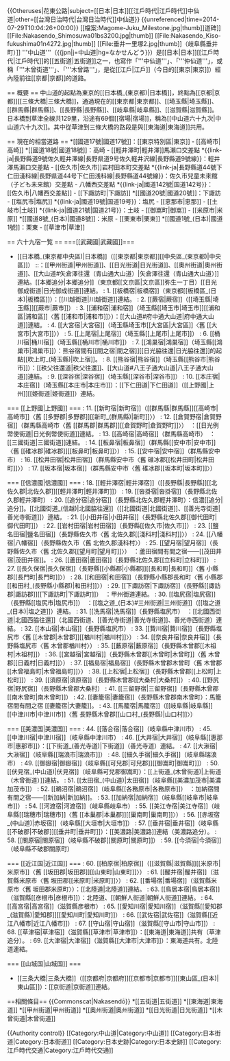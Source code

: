 {{Otheruses|花東公路|subject=[[日本|日本]][[江戶時代|江戶時代]]中仙道|other=[[台灣日治時代|台灣日治時代]]中仙道}}
{{unreferenced|time=2014-07-29T10:04:26+00:00}}
[[檔案:Magome-Juku_Milestone.jpg|thumb]]道碑]]
[[File:Nakasendo_Shimosuwa01bs3200.jpg|thumb]]
[[File:Nakasendo_Kiso-fukushima01n4272.jpg|thumb]]
[[File:垂井一里塚2.jpg|thumb]]（岐阜縣垂井町）]]
'''中山道'''（{{jpn|j=中山道|hg=なかせんどう}}）是[[日本|日本]][[江戶時代|江戶時代]]的[[五街道|五街道]]之一，也寫作「'''中仙道'''」、「'''仲仙道'''」，或稱「'''木曾街道'''」、「'''木曾路'''」，是從[[江戶|江戶]]（今日的[[東京|東京]]）經內陸前往[[京都|京都]]的道路。

== 概要 ==
中山道的起點為東京的[[日本橋_(東京都)|日本橋]]，終點為[[京都|京都]][[三條大橋|三條大橋]]，通過現在的[[東京都|東京都]]、[[埼玉縣|埼玉縣]]、[[群馬縣|群馬縣]]、[[長野縣|長野縣]]、[[岐阜縣|岐阜縣]]、[[滋賀縣|滋賀縣]]。日本橋到草津全線共129里，沿途有69個[[宿場|宿場]]，稱為[[中山道六十九次|中山道六十九次]]。其中從草津到三條大橋的路段是與[[東海道|東海道]]共用。

== 現在的相當道路 ==
*[[國道17號|國道17號]]：[[東京特別區|東京]] - [[高崎市|高崎]]
*[[國道18號|國道18號]]：高崎 - [[輕井澤町|輕井澤]]馬瀨口交差點
*{{link-ja|長野縣道9號佐久輕井澤線|長野県道9号佐久軽井沢線|長野縣道9號線}}：輕井澤馬瀨口交差點 - [[佐久市|佐久市]]岩村田本町交差點
*{{link-ja|長野縣道44號下仁田淺科線|長野県道44号下仁田浅科線|長野縣道44號線}}：佐久市兒童未來館（子ども未来館）交差點 - 八幡西交差點
*{{link-ja|國道142號|国道142号}}：[[佐久市|八幡西交差點]] - [[下諏訪町|下諏訪]]
*[[國道20號|國道20號]]：下諏訪 - [[塩尻市|塩尻]]
*{{link-ja|國道19號|国道19号}}：塩尻 - [[恵那市|恵那]] - [[土岐市|土岐]]
*{{link-ja|國道21號|国道21号}}：土岐  - [[御嵩町|御嵩]] - [[米原市|米原]]
*[[國道8號_(日本)|國道8號]]：米原 - [[栗東市|栗東]]
*[[國道1號_(日本)|國道1號]]：栗東 - [[草津市|草津]]

== 六十九宿一覧 ==
===[[武藏國|武藏國]]===
* [[日本橋_(東京都中央區)|日本橋]]（[[東京都|東京都]][[中央區_(東京都)|中央區]]）
::：[[甲州街道|甲州街道]]、[[日光街道|日光街道]]、[[奧州街道|奧州街道]]、[[大山道#矢倉澤往還（青山通大山道）|矢倉澤往還（青山通大山道）]]連結。[[本郷追分|本郷追分]]（東京都[[文京區|文京區]]弥生一丁目）[[日光御成街道|日光御成街道]]連結。
: 1. [[板橋宿|板橋宿]]（東京都[[板橋區_(日本)|板橋區]]）：[[川越街道|川越街道]]連結。
: 2. [[蕨宿|蕨宿]]（[[埼玉縣|埼玉縣]][[蕨市|蕨市]]）
: 3. [[浦和宿|浦和宿]]（埼玉縣[[埼玉市|埼玉市]][[浦和區|浦和區]]〈舊 [[浦和市|浦和市]]〉）：[[大山道#府中通大山道|府中通大山道]]連結。
: 4. [[大宮宿|大宮宿]]（埼玉縣埼玉市[[大宮區|大宮區]]〈舊 [[大宮市|大宮市]]〉）
: 5. [[上尾宿|上尾宿]]（埼玉縣[[上尾市|上尾市]]）
: 6. [[桶川宿|桶川宿]]（埼玉縣[[桶川市|桶川市]]）
: 7. [[鴻巢宿|鴻巢宿]]（埼玉縣[[鴻巢市|鴻巢市]]）：熊谷宿間有[[間之宿|間之宿]][[日光脇往還|日光脇往還]]的起點[[吹上町_(埼玉縣)|吹上宿]]。
: 8. [[熊谷宿|熊谷宿]]（埼玉縣[[熊谷市|熊谷市]]）：[[秩父往還道|秩父往還]]、[[大山道#八王子通大山道|八王子通大山道]]連結。
: 9. [[深谷宿|深谷宿]]（埼玉縣[[深谷市|深谷市]]）
: 10. [[本庄宿|本庄宿]]（埼玉縣[[本庄市|本庄市]]）：[[下仁田道|下仁田道]]（[[上野國|上州]][[姫街道|姫街道]]）連結。

=== [[上野國|上野國]] ===
: 11. [[新町宿|新町宿]]（[[群馬縣|群馬縣]][[高崎市|高崎市]]〈舊 [[多野郡|多野郡]][[新町_(群馬縣)|新町]]〉）
: 12. [[倉賀野宿|倉賀野宿]]（群馬縣高崎市〈舊 [[群馬郡|群馬郡]][[倉賀野町|倉賀野町]]〉）　：[[日光例幣使街道|日光例幣使街道]]連結。
: 13. [[高崎宿|高崎宿]]（群馬縣高崎市）　：[[三國街道|三國街道]]連結。
: 14. [[板鼻宿|板鼻宿]]（群馬縣[[安中市|安中市]]〈舊 [[碓冰郡|碓冰郡]][[板鼻町|板鼻町]]〉）
: 15. [[安中宿|安中宿]]（群馬縣安中市）
: 16. [[松井田宿|松井田宿]]（群馬縣安中市〈舊 碓冰郡[[松井田町|松井田町]]〉）
: 17. [[坂本宿|坂本宿]]（群馬縣安中市〈舊 碓冰郡[[坂本町|坂本町]]〉）

=== [[信濃國|信濃國]] ===
: 18. [[輕井澤宿|輕井澤宿]]（[[長野縣|長野縣]][[北佐久郡|北佐久郡]][[輕井澤町|輕井澤町]]）
: 19. [[沓掛宿|沓掛宿]]（長野縣北佐久郡輕井澤町）
: 20. [[追分宿|追分宿]]（長野縣北佐久郡輕井澤町）：信濃[[追分|追分]]。[[北國街道_(信越)|北國脇往還]]（[[北國街道|北國街道]]、[[善光寺街道|善光寺街道]]）連結。
: 21. [[小田井宿|小田井宿]]（長野縣北佐久郡[[御代田町|御代田町]]）
: 22. [[岩村田宿|岩村田宿]]（長野縣[[佐久市|佐久市]]）
: 23. [[鹽名田宿|鹽名田宿]]（長野縣佐久市〈舊 北佐久郡[[淺科村|淺科村]]〉）
: 24. [[八幡宿|八幡宿]]（長野縣佐久市〈舊 北佐久郡淺科村〉）
: 25. [[望月宿|望月宿]]（長野縣佐久市〈舊 北佐久郡[[望月町|望月町]]〉）　：蘆田宿間有間之宿——[[茂田井宿|茂田井宿]]。
: 26. [[蘆田宿|蘆田宿]]（長野縣北佐久郡[[立科町|立科町]]）
: 27. [[長久保宿|長久保宿]]（長野縣[[小縣郡|小縣郡]][[長和町|長和町]]〈舊 小縣郡[[長門町|長門町]]〉）
: 28. [[和田宿|和田宿]]（長野縣小縣郡長和町〈舊 小縣郡[[和田村_(長野縣小縣郡)|和田村]]〉）
: 29. [[下諏訪宿|下諏訪宿]]（長野縣[[諏訪郡|諏訪郡]][[下諏訪町|下諏訪町]]）　：甲州街道連結。
: 30. [[塩尻宿|塩尻宿]]（長野縣[[塩尻市|塩尻市]]）　：[[塩之道_(日本)#三州街道|三州街道]]（[[塩之道_(日本)|塩之道]]）連結。
: 31. [[洗馬宿|洗馬宿]]（長野縣塩尻市）　：[[北國西街道|北國西脇往還]]（北國西街道、[[善光寺街道|善光寺街道]]、善光寺西街道）連結。
: 32. [[本山宿|本山宿]]（長野縣塩尻市）
: 33. [[贄川宿|贄川宿]]（長野縣塩尻市〈舊 [[木曾郡|木曾郡]][[楢川村|楢川村]]〉）
: 34. [[奈良井宿|奈良井宿]]（長野縣塩尻市〈舊 木曾郡楢川村〉）
: 35. [[藪原宿|藪原宿]]（長野縣木曾郡[[木祖村|木祖村]]）
: 36. [[宮越宿|宮越宿]]（長野縣木曾郡[[木曾町|木曾町]]〈舊 木曾郡[[日義村|日義村]]〉）
: 37. [[福島宿|福島宿]]（長野縣木曾郡木曾町〈舊 木曾郡[[木曾福島町|木曾福島町]]〉）
: 38. [[上松宿|上松宿]]（長野縣木曾郡[[上松町|上松町]]）
: 39. [[須原宿|須原宿]]（長野縣木曾郡[[大桑村|大桑村]]）
: 40. [[野尻宿|野尻宿]]（長野縣木曾郡大桑村）
: 41. [[三留野宿|三留野宿]]（長野縣木曾郡[[南木曾町|南木曾町]]）
: 42. [[妻籠宿|妻籠宿]]（長野縣木曾郡南木曾町）：馬籠宿間有間之宿 [[妻籠宿|大妻籠]]。
: 43. [[馬籠宿|馬籠宿]]（[[岐阜縣|岐阜縣]][[中津川市|中津川市]]〈舊 長野縣木曾郡[[山口村_(長野縣)|山口村]]〉）

=== [[美濃国|美濃国]] ===
: 44. [[落合宿|落合宿]]（岐阜縣中津川市）
: 45. [[中津川宿|中津川宿]]（岐阜縣中津川市）
: 46. [[大井宿|大井宿]]（岐阜縣[[惠那市|惠那市]]）：[[下街道_(善光寺道)|下街道]]（善光寺道）連結。
: 47. [[大湫宿|大湫宿]]（岐阜縣[[瑞浪市|瑞浪市]]）
: 48. [[細久手宿|細久手宿]]（岐阜縣瑞浪市）
: 49. [[御嶽宿|御嶽宿]]（岐阜縣[[可兒郡|可兒郡]][[御嵩町|御嵩町]]）
: 50. [[伏見宿_(中山道)|伏見宿]]（岐阜縣可兒郡御嵩町）：[[上街道_(木曾街道)|上街道（木曾街道）]]連結。
: 51. [[太田宿_(中山道)|太田宿]]（岐阜縣[[美濃加茂市|美濃加茂市]]）
: 52. [[鵜沼宿|鵜沼宿]]（岐阜縣[[各務原市|各務原市]]）　：加納宿間有間之宿——[[新加納|新加納]]。
: 53. [[加納宿|加納宿]]（岐阜縣[[岐阜市|岐阜市]]）
: 54. [[河渡宿|河渡宿]]（岐阜縣岐阜市）
: 55. [[美江寺宿|美江寺宿]]（岐阜縣[[瑞穗市|瑞穗市]]〈舊 [[本巢郡|本巢郡]][[巢南町|巢南町]]〉）
: 56. [[赤坂宿_(中山道)|赤坂宿]]（岐阜縣[[大垣市|大垣市]]）
: 57. [[垂井宿|垂井宿]]（岐阜縣[[不破郡|不破郡]][[垂井町|垂井町]]）：[[美濃路|美濃路]]連結（美濃路追分）。
: 58. [[關原宿|關原宿]]（岐阜縣不破郡[[關原町|關原町]]）
: 59. [[今須宿|今須宿]]（岐阜縣不破郡關原町）

=== [[近江国|近江国]] ===
: 60. [[柏原宿|柏原宿]]（[[滋賀縣|滋賀縣]][[米原市|米原市]]〈舊 [[坂田郡|坂田郡]][[山東町|山東町]]〉）
: 61. [[醒井宿|醒井宿]]（滋賀縣米原市〈舊 坂田郡[[米原町|米原町]]〉）
: 62. [[番場宿|番場宿]]（滋賀縣米原市〈舊 坂田郡米原町〉）：[[北陸道|北陸道]]連結。
: 63. [[鳥居本宿|鳥居本宿]]（滋賀縣[[彦根市|彦根市]]）：北陸道、[[朝鮮人街道|朝鮮人街道]]連結。
: 64. [[高宮宿|高宮宿]]（滋賀縣彦根市）
: 65. [[愛知川宿|愛知川宿]]（滋賀縣[[愛知郡_(滋賀縣)|愛知郡]][[愛知川町|愛知川町]]）
: 66. [[武佐宿|武佐宿]]（滋賀縣[[近江八幡市|近江八幡市]]）
: 67. [[守山宿|守山宿]]（滋賀縣[[守山市|守山市]]）
: 68. [[草津宿|草津宿]]（滋賀縣[[草津市|草津市]]）：[[東海道|東海道]]共有（草津追分）。
: 69. [[大津宿|大津宿]]（滋賀縣[[大津市|大津市]]）：東海道共有。北陸道連結。

=== [[山城国|山城国]] ===
* [[三条大橋|三条大橋]]（[[京都府|京都府]][[京都市|京都市]][[東山區_(日本)|東山區]]）：[[京街道|京街道]]連結。

==相關條目==
{{Commonscat|Nakasendō}}
*[[五街道|五街道]]
*[[東海道|東海道]]
*[[甲州街道|甲州街道]]
*[[奧州街道|奧州街道]]
*[[日光街道|日光街道]]
*[[木曾街道|木曾街道]]

{{Authority control}}
[[Category:中山道|Category:中山道]]
[[Category:日本街道|Category:日本街道]]
[[Category:日本史跡|Category:日本史跡]]
[[Category:江戶時代交通|Category:江戶時代交通]]